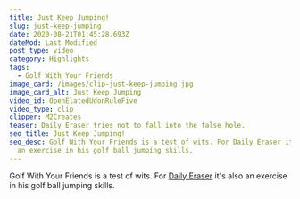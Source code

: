 ```yaml
---
title: Just Keep Jumping!
slug: just-keep-jumping
date: 2020-08-21T01:45:28.693Z
dateMod: Last Modified
post_type: video
category: Highlights
tags:
  - Golf With Your Friends
image_card: /images/clip-just-keep-jumping.jpg
image_card_alt: Just Keep Jumping
video_id: OpenElatedUdonRuleFive
video_type: clip
clipper: M2Creates
teaser: Daily Eraser tries not to fall into the false hole.
seo_title: Just Keep Jumping!
seo_desc: Golf With Your Friends is a test of wits. For Daily Eraser it's also
  an exercise in his golf ball jumping skills.
---
```

Golf With Your Friends is a test of wits. For [Daily Eraser](https://twitch.tv/dailyeraser) it's also an exercise in his golf ball jumping skills.